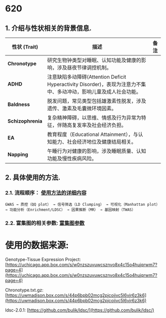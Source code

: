# 620 
## 1. 介绍与性状相关的背景信息.


| 性状 (Trait)        | 描述                                                | 备注                                        |
| ----------------- | ------------------------------------------------- | ----------------------------------------- |
| **Chronotype**    | 研究生物钟类型对睡眠、认知功能及健康的影响，涉及昼夜节律调控机制。                 |              |
| **ADHD**          | 注意缺陷多动障碍(Attention Deficit Hyperactivity Disorder)，表现为注意力不集中、多动冲动，影响儿童及成人社会功能。              |         |
| **Baldness**      | 脱发问题，常见类型包括雄激素性脱发，涉及遗传、激素及毛囊微环境因素。                |   |
| **Schizophrenia** | 复杂精神障碍，以思维、情感及行为异常为特征，伴随高复发率及社会经济负担。              |       |
| **EA**            | 教育程度（Educational Attainment），与认知能力、社会经济地位及健康结局相关。 |         |
| **Napping**       | 午睡行为对健康的影响，涉及睡眠质量、认知功能及慢性疾病风险。                    |       |


## 2. 具体使用的方法.
### 2.1. 流程顺序：  [使用方法的详细内容](z_MD/使用方法的详细内容.md "使用方法的详细内容")

   `GWAS → 质控（QQ plot） → 信号筛选（LD Clumping） → 可视化（Manhattan plot） → 功能分析（Enrichment/LDSC） → 因果推断（MR） → 基因映射（TWAS）`

### 2.2. 富集图的相关参数:  [富集图参数](z_MD/基因遗传富集图.md "富集图参数")


   

# 使用的数据来源:
Genotype-Tissue Expression Project: [https://uchicago.app.box.com/s/w0nzszuvuwcsznvo8x4c15o4hujqrwm7?page=4](https://uchicago.app.box.com/s/w0nzszuvuwcsznvo8x4c15o4hujqrwm7?page=4)

Chronotype.txt.gz: [https://uwmadison.box.com/s/44p6bpb02mcg2pjcoiivc5l6vjr6z3k6](https://uwmadison.box.com/s/44p6bpb02mcg2pjcoiivc5l6vjr6z3k6)

ldsc-2.0.1: [https://github.com/bulik/ldsc/](https://github.com/bulik/ldsc/)

